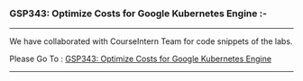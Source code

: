 ### GSP343: Optimize Costs for Google Kubernetes Engine :-

----------------------------------------------------------------------------------------------------------------------------------------------

We have collaborated with CourseIntern Team for code snippets of the labs.

Please Go To : [GSP343: Optimize Costs for Google Kubernetes Engine](https://www.courseintern.com/post/qwiklabs/challenge-labs/gsp343-optimize-costs-for-google-kubernetes-engine/)

----------------------------------------------------------------------------------------------------------------------------------------------
